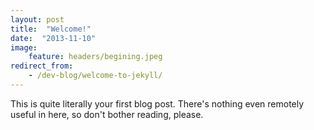 ```yaml
---
layout: post
title:  "Welcome!"
date:  "2013-11-10"
image:
    feature: headers/begining.jpeg
redirect_from:
    - /dev-blog/welcome-to-jekyll/
---
```


This is quite literally your first blog post. There's nothing even remotely useful in here, so don't bother reading, please.
